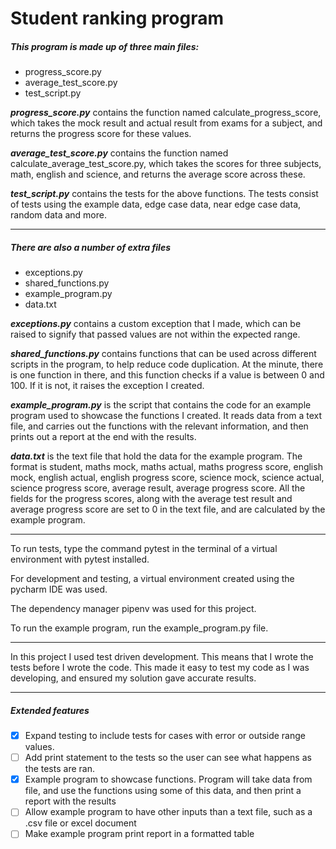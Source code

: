 # Student ranking program


##### This program is made up of three main files:

- progress_score.py
- average_test_score.py
- test_script.py

***progress_score.py*** contains the function named calculate_progress_score,
which takes the mock result and actual result from exams for a subject, and 
returns the progress score for these values.

***average_test_score.py*** contains the function named calculate_average_test_score.py,
which takes the scores for three subjects, math, english and science, and returns the 
average score across these.

***test_script.py*** contains the tests for the above functions. The tests consist of 
tests using the example data, edge case data, near edge case data, random data and more. 

---

##### There are also a number of extra files 

- exceptions.py
- shared_functions.py
- example_program.py
- data.txt

***exceptions.py*** contains a custom exception that I made, which can be raised to signify that 
passed values are not within the expected range.

***shared_functions.py*** contains functions that can be used across different scripts in the program,
to help reduce code duplication. At the minute, there is one function in there, and this function checks
if a value is between 0 and 100. If it is not, it raises the exception I created.

***example_program.py*** is the script that contains the code for an example program used to showcase the functions
I created. It reads data from a text file, and carries out the functions with the relevant information,
and then prints out a report at the end with the results.

***data.txt*** is the text file that hold the data for the example program. The format is 
student, maths mock, maths actual, maths progress score, english mock, english actual, english progress score, 
science mock, science actual, science progress score, average result, average progress score. All the fields for 
the progress scores, along with the average test result and average progress score are set to 0 in the text file,
and are calculated by the example program.


---
To run tests, type the command pytest in the terminal of a virtual environment with 
pytest installed.

For development and testing, a virtual environment created using the pycharm IDE was used.

The dependency manager pipenv was used for this project.

To run the example program, run the example_program.py file.

---

In this project I used test driven development. This means that I wrote the tests before I 
wrote the code. This made it easy to test my code as I was developing, and ensured my solution
gave accurate results.

---

##### Extended features
- [x] Expand testing to include tests for cases with error or outside range values.
- [ ] Add print statement to the tests so the user can see what happens as the tests are ran.
- [x] Example program to showcase functions. Program will take data from file, and use the
functions using some of this data, and then print a report with the results
- [ ] Allow example program to have other inputs than a text file, such as a .csv file or excel
document
- [ ] Make example program print report in a formatted table

